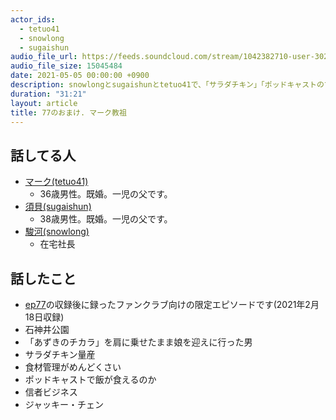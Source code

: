 ```yaml
---
actor_ids:
  - tetuo41
  - snowlong
  - sugaishun
audio_file_url: https://feeds.soundcloud.com/stream/1042382710-user-302747142-omake77.mp3
audio_file_size: 15045484
date: 2021-05-05 00:00:00 +0900
description: snowlongとsugaishunとtetuo41で、「サラダチキン」「ポッドキャストのマネタイズ」「ジャッキーチェン」について話しました
duration: "31:21"
layout: article
title: 77のおまけ. マーク教祖
---
```


## 話してる人
- [マーク(tetuo41)](https://twitter.com/tetuo41)
  - 36歳男性。既婚。一児の父です。
- [須貝(sugaishun)](https://twitter.com/sugaishun)
  - 38歳男性。既婚。一児の父です。
- [駿河(snowlong)](https://twitter.com/_snowlong)
  - 在宅社長

## 話したこと
- [ep77](https://yarukinai.fm/episode/77)の収録後に録ったファンクラブ向けの限定エピソードです(2021年2月18日収録)
- 石神井公園
- 「あずきのチカラ」を肩に乗せたまま娘を迎えに行った男
- サラダチキン量産
- 食材管理がめんどくさい
- ポッドキャストで飯が食えるのか
- 信者ビジネス
- ジャッキー・チェン
